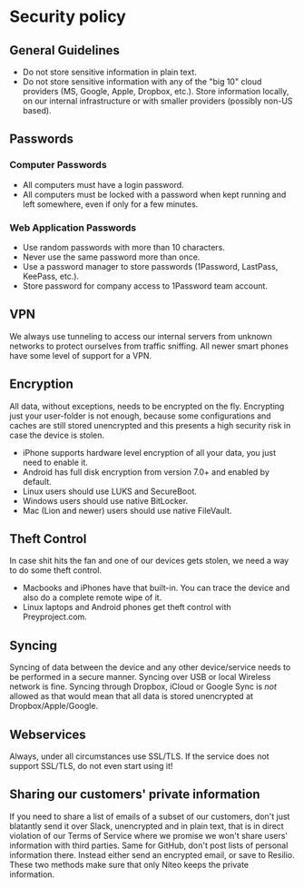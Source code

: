 # Security policy

## General Guidelines

* Do not store sensitive information in plain text.
* Do not store sensitive information with any of the "big 10" cloud providers (MS, Google, Apple, Dropbox, etc.). Store information locally, on our internal infrastructure or with smaller providers (possibly non-US based).

## Passwords

### Computer Passwords

* All computers must have a login password.
* All computers must be locked with a password when kept running and left somewhere, even if only for a few minutes. 

### Web Application Passwords

* Use random passwords with more than 10 characters.
* Never use the same password more than once.
* Use a password manager to store passwords (1Password, LastPass, KeePass, etc.).
* Store password for company access to 1Password team account.

## VPN

We always use tunneling to access our internal servers from unknown networks to protect ourselves from traffic sniffing. All newer smart phones have some level of support for a VPN.

## Encryption

All data, without exceptions, needs to be encrypted on the fly. Encrypting just your user-folder is not enough, because some configurations and caches are still stored unencrypted and this presents a high security risk in case the device is stolen.

* iPhone supports hardware level encryption of all your data, you just need to enable it.
* Android has full disk encryption from version 7.0+ and enabled by default.
* Linux users should use LUKS and SecureBoot.
* Windows users should use native BitLocker.
* Mac (Lion and newer) users should use native FileVault.

## Theft Control

In case shit hits the fan and one of our devices gets stolen, we need a way to do some theft control.

* Macbooks and iPhones have that built-in. You can trace the device and also do a complete remote wipe of it.
* Linux laptops and Android phones get theft control with Preyproject.com.

## Syncing

Syncing of data between the device and any other device/service needs to be performed in a secure manner. Syncing over USB or local Wireless network is fine. Syncing through Dropbox, iCloud or Google Sync is *not* allowed as that would mean that all data is stored unencrypted at Dropbox/Apple/Google. 

## Webservices

Always, under all circumstances use SSL/TLS. If the service does not support SSL/TLS, do not even start using it!

## Sharing our customers' private information

If you need to share a list of emails of a subset of our customers, don't just blatantly send it over Slack, unencrypted and in plain text, that is in direct violation of our Terms of Service where we promise we won't share users' information with third parties. Same for GitHub, don't post lists of personal information there. Instead either send an encrypted email, or save to Resilio. These two methods make sure that only Niteo keeps the private information.
